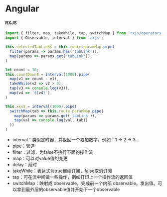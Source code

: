 # Angular

#### RXJS
``` js
import { filter, map, takeWhile, tap, switchMap } from 'rxjs/operators';
import { Observable, interval } from 'rxjs';

this.selectedTabLink$ = this.route.paramMap.pipe(
  filter(params => params.has('tabLink')),
  map(params => params.get('tabLink')),
)

let count = 10;
this.countDown$ = interval(1000).pipe(
  map(v1 => count - v1),
  takeWhile(v2 => v2 > 0),
  tap(v3 => console.log(v3)),
  map(v4 => `${v4}`),
)

this.xxx$ = interval(1000).pipe(
  switchMap(tab => this.route.paramMap.pipe(
    map(params => params.get('tabLink')),
    tap(val => console.log(val, tab))
  ))
)
```
* interval：类似定时器，并返回一个累加数字，例如：1 -> 2 -> 3...
* pipe：管道
* filter：过滤，为false不执行下面的操作流
* map：可以对value值的变更
* delay：延时
* takeWhile：表达式为true继续订阅，false取消订阅
* tap：可在流中间做一些操作，例如打印上一个操作流的返回值
* switchMap：映射成 observable，完成前一个内部 observable，发出值。可以拿到最外层的observable值并开始下一个observable
